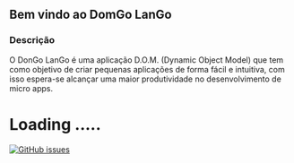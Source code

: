 ## Bem vindo ao DomGo LanGo 

### Descrição

O DonGo LanGo é uma aplicação D.O.M. (Dynamic Object Model) que tem como objetivo de criar pequenas aplicações de forma fácil e intuitiva, com isso espera-se alcançar uma maior produtividade no desenvolvimento de micro apps.

# Loading .....
[![GitHub issues](https://img.shields.io/github/issues/IFBAEunapolisDynamicObjectModel/Domgo-lango---Core.svg)](https://github.com/IFBAEunapolisDynamicObjectModel/Domgo-lango---Core/issues)

